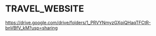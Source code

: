 # TRAVEL_WEBSITE
https://drive.google.com/drive/folders/1_PRVYNmyzGXpiQHaqTFCtR-bnVBfV_kM?usp=sharing
